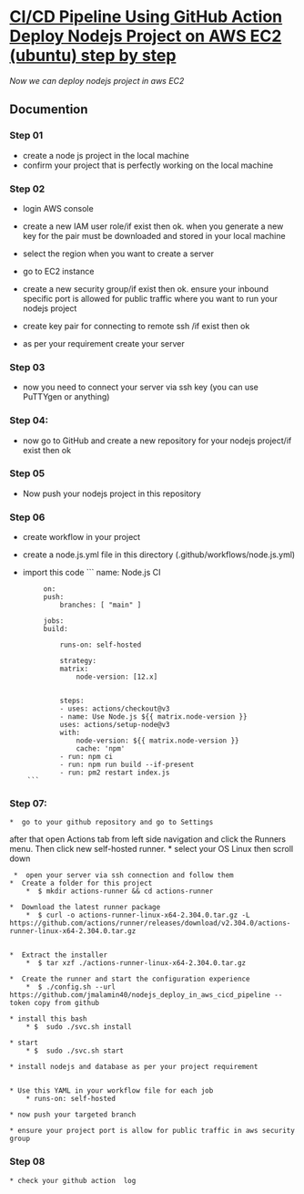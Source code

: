 # [CI/CD Pipeline Using GitHub Action Deploy Nodejs Project on AWS EC2 (ubuntu) step by step](https://github.com/jmalamin40/nodejs_deploy_in_aws_cicd_pipeline)

*Now we can deploy nodejs project in aws EC2*
## Documention
### Step 01
* create a node js project in the local machine
* confirm your project that is perfectly working on the local machine 
### Step 02
* login AWS console  
* create a new IAM user role/if exist then ok. when you generate a new key for the pair must be downloaded and stored in your local machine 

* select the region when you want to create a server 
* go to EC2 instance  
* create a new security group/if exist then ok. ensure your inbound specific port is allowed for public traffic where you want to run your nodejs project 
* create key pair for connecting to remote ssh /if exist then ok 
* as per your requirement create your server 

### Step 03
* now you need to connect your server via ssh key 
(you can use PuTTYgen or anything)  

### Step 04:
* now go to GitHub and create a new repository for your nodejs project/if exist then ok 

### Step 05
* Now push your nodejs project in this repository 

### Step 06
 * create workflow in your project  
 * create a node.js.yml file in this directory (.github/workflows/node.js.yml) 

 * import this code 
        ```
            name: Node.js CI

            on:
            push:
                branches: [ "main" ] 

            jobs:
            build:

                runs-on: self-hosted

                strategy:
                matrix:
                    node-version: [12.x]
                    

                steps:
                - uses: actions/checkout@v3
                - name: Use Node.js ${{ matrix.node-version }}
                uses: actions/setup-node@v3
                with:
                    node-version: ${{ matrix.node-version }}
                    cache: 'npm'
                - run: npm ci
                - run: npm run build --if-present
                - run: pm2 restart index.js
        ```

### Step 07:
    *  go to your github repository and go to Settings
 after that open Actions tab from left side navigation  and click the Runners menu. Then click new self-hosted runner.
    * select your OS Linux then scroll down 

     *  open your server via ssh connection and follow them 
    *  Create a folder for this project 
        *  $ mkdir actions-runner && cd actions-runner 
    
    *  Download the latest runner package 
        *  $ curl -o actions-runner-linux-x64-2.304.0.tar.gz -L https://github.com/actions/runner/releases/download/v2.304.0/actions-runner-linux-x64-2.304.0.tar.gz 
    
    
    *  Extract the installer 
        *  $ tar xzf ./actions-runner-linux-x64-2.304.0.tar.gz 
    
    *  Create the runner and start the configuration experience 
        *  $ ./config.sh --url https://github.com/jmalamin40/nodejs_deploy_in_aws_cicd_pipeline --token copy from github 
    
    * install this bash 
        * $  sudo ./svc.sh install 

    * start 
        * $  sudo ./svc.sh start 
    
    * install nodejs and database as per your project requirement 


    * Use this YAML in your workflow file for each job 
        * runs-on: self-hosted 

    * now push your targeted branch  

    * ensure your project port is allow for public traffic in aws security  group 

### Step 08
    * check your github action  log 

